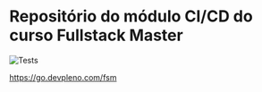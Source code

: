 # Repositório do módulo CI/CD do curso Fullstack Master

![Tests](https://github.com/devpleno/ci-cd-projeto-teste/actions/workflows/ci.yml/badge.svg)

https://go.devpleno.com/fsm
